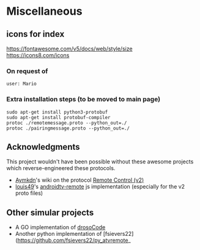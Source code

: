 # Miscellaneous

## icons for index

https://fontawesome.com/v5/docs/web/style/size<br>
https://icons8.com/icons

### On request of

```
user: Mario
```

### Extra installation steps (to be moved to main page)

````
sudo apt-get install python3-protobuf
sudo apt-get install protobuf-compiler
protoc ./remotemessage.proto --python_out=./
protoc ./pairingmessage.proto --python_out=./
````

## Acknowledgments
This project wouldn't have been possible without these awesome projects which reverse-engineered these protocols.
 - [Aymkdn](https://github.com/Aymkdn)'s wiki on the protocol [Remote Control (v2)](https://github.com/Aymkdn/assistant-freebox-cloud/wiki/Google-TV-(aka-Android-TV)-Remote-Control-(v2))
 - [louis49](https://github.com/louis49/androidtv-remote)'s [androidtv-remote](https://github.com/louis49/androidtv-remote) js implementation (especially for the v2 proto files)

## Other simular projects

 - A GO implementation of [drosoCode](https://github.com/drosoCode/atvremote)
 - Another python implementation of [fsievers22](https://github.com/fsievers22/py_atvremote_


